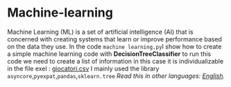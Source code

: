 # Machine-learning
Machine Learning (ML) is a set of artificial intelligence (AI) that is concerned with creating systems that learn or improve performance based on the data they use.
In the code `machine learning.py`I show how to create a simple machine learning code with **DecisionTreeClassifier**
to run this code we need to create a list of information in this case it is individualizable in the file exel : [giocatori.csv](https://github.com/Matteoschi/Machine-learning/blob/main/giocatori.csv)
I mainly used the library `asyncore`,`pyexpat`,`pandas`,`sklearn.tree`
*Read this in other languages: [English](README.EN.md).*
